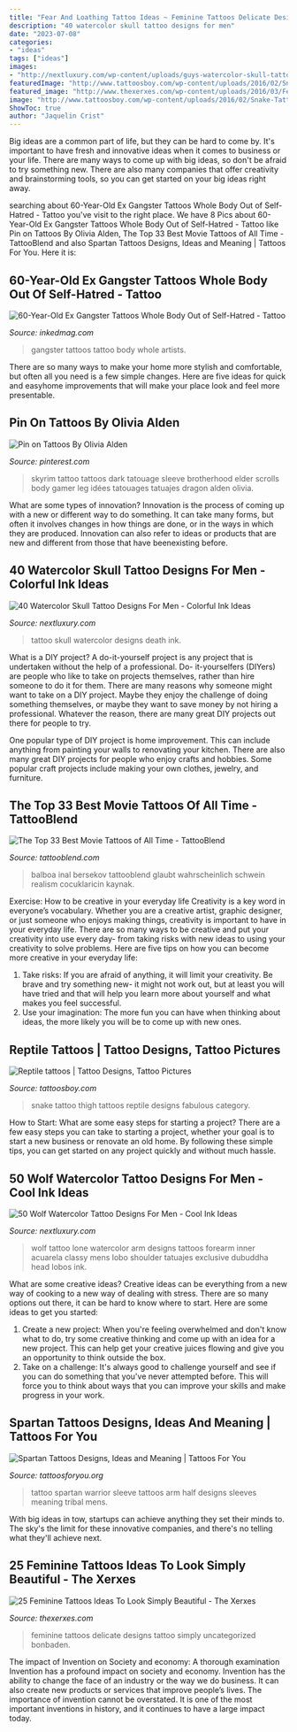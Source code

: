 ```yaml
---
title: "Fear And Loathing Tattoo Ideas ~ Feminine Tattoos Delicate Designs Tattoo Simply Uncategorized Bonbaden"
description: "40 watercolor skull tattoo designs for men"
date: "2023-07-08"
categories:
- "ideas"
tags: ["ideas"]
images:
- "http://nextluxury.com/wp-content/uploads/guys-watercolor-skull-tattoo-design-ideas-on-leg-calf.jpg"
featuredImage: "http://www.tattoosboy.com/wp-content/uploads/2016/02/Snake-Tattoo-Design-On-Thigh-TB12292.jpg"
featured_image: "http://www.thexerxes.com/wp-content/uploads/2016/03/Feminine-Tattoos-Designs-Ideas.jpg"
image: "http://www.tattoosboy.com/wp-content/uploads/2016/02/Snake-Tattoo-Design-On-Thigh-TB12292.jpg"
ShowToc: true
author: "Jaquelin Crist"
---
```



Big ideas are a common part of life, but they can be hard to come by. It's important to have fresh and innovative ideas when it comes to business or your life. There are many ways to come up with big ideas, so don't be afraid to try something new. There are also many companies that offer creativity and brainstorming tools, so you can get started on your big ideas right away.

	

		
searching about 60-Year-Old Ex Gangster Tattoos Whole Body Out of Self-Hatred - Tattoo you've visit to the right place. We have 8 Pics about 60-Year-Old Ex Gangster Tattoos Whole Body Out of Self-Hatred - Tattoo like Pin on Tattoos By Olivia Alden, The Top 33 Best Movie Tattoos of All Time - TattooBlend and also Spartan Tattoos Designs, Ideas and Meaning | Tattoos For You. Here it is:
		
    
## 60-Year-Old Ex Gangster Tattoos Whole Body Out Of Self-Hatred - Tattoo

<img loading=lazy src="https://www.inkedmag.com/.image/t_share/MTU5ODE0ODIyMDE0MjMxODI1/gangster-social.jpg" onerror="this.onerror=null;this.src='https://tse1.mm.bing.net/th?id=OIP.PgZabfNJouzcKBT0NueTvQHaD4&amp;pid=15.1';" alt="60-Year-Old Ex Gangster Tattoos Whole Body Out of Self-Hatred - Tattoo">

_Source: inkedmag.com_

>gangster tattoos tattoo body whole artists. 

	

There are so many ways to make your home more stylish and comfortable, but often all you need is a few simple changes. Here are five ideas for quick and easyhome improvements that will make your place look and feel more presentable.

    
## Pin On Tattoos By Olivia Alden

<img loading=lazy src="https://i.pinimg.com/736x/92/ae/52/92ae52031c5ad7531e768bc27bec6c27--skyrim-tattoo.jpg" onerror="this.onerror=null;this.src='https://tse4.mm.bing.net/th?id=OIP.pRkB6YSCoY5K6aOyS-7zjQHaNL&amp;pid=15.1';" alt="Pin on Tattoos By Olivia Alden">

_Source: pinterest.com_

>skyrim tattoo tattoos dark tatouage sleeve brotherhood elder scrolls body gamer leg idées tatouages tatuajes dragon alden olivia. 

	

What are some types of innovation?
Innovation is the process of coming up with a new or different way to do something. It can take many forms, but often it involves changes in how things are done, or in the ways in which they are produced. Innovation can also refer to ideas or products that are new and different from those that have beenexisting before.

    
## 40 Watercolor Skull Tattoo Designs For Men - Colorful Ink Ideas

<img loading=lazy src="http://nextluxury.com/wp-content/uploads/guys-watercolor-skull-tattoo-design-ideas-on-leg-calf.jpg" onerror="this.onerror=null;this.src='https://tse1.mm.bing.net/th?id=OIP.ajnyvWjCmKvfhW1hpIfL6gHaHa&amp;pid=15.1';" alt="40 Watercolor Skull Tattoo Designs For Men - Colorful Ink Ideas">

_Source: nextluxury.com_

>tattoo skull watercolor designs death ink. 

	

What is a DIY project?
A do-it-yourself project is any project that is undertaken without the help of a professional. Do- it-yourselfers (DIYers) are people who like to take on projects themselves, rather than hire someone to do it for them.
There are many reasons why someone might want to take on a DIY project. Maybe they enjoy the challenge of doing something themselves, or maybe they want to save money by not hiring a professional. Whatever the reason, there are many great DIY projects out there for people to try.

One popular type of DIY project is home improvement. This can include anything from painting your walls to renovating your kitchen. There are also many great DIY projects for people who enjoy crafts and hobbies. Some popular craft projects include making your own clothes, jewelry, and furniture.

    
## The Top 33 Best Movie Tattoos Of All Time - TattooBlend

<img loading=lazy src="https://tattooblend.com/wp-content/uploads/2019/11/53424543-1024x1021.jpg" onerror="this.onerror=null;this.src='https://tse3.mm.bing.net/th?id=OIP.-CsDhQYV6tUmqxbYFMuW4QHaHY&amp;pid=15.1';" alt="The Top 33 Best Movie Tattoos of All Time - TattooBlend">

_Source: tattooblend.com_

>balboa inal bersekov tattooblend glaubt wahrscheinlich schwein realism cocuklaricin kaynak. 

	

Exercise: How to be creative in your everyday life
Creativity is a key word in everyone’s vocabulary. Whether you are a creative artist, graphic designer, or just someone who enjoys making things, creativity is important to have in your everyday life. There are so many ways to be creative and put your creativity into use every day- from taking risks with new ideas to using your creativity to solve problems. Here are five tips on how you can become more creative in your everyday life: 
1. Take risks: If you are afraid of anything, it will limit your creativity. Be brave and try something new- it might not work out, but at least you will have tried and that will help you learn more about yourself and what makes you feel successful. 
2. Use your imagination: The more fun you can have when thinking about ideas, the more likely you will be to come up with new ones.

    
## Reptile Tattoos | Tattoo Designs, Tattoo Pictures

<img loading=lazy src="http://www.tattoosboy.com/wp-content/uploads/2016/02/Snake-Tattoo-Design-On-Thigh-TB12292.jpg" onerror="this.onerror=null;this.src='https://tse4.mm.bing.net/th?id=OIP.EperpsNsLpt9WYJbpAFX2QHaL8&amp;pid=15.1';" alt="Reptile tattoos | Tattoo Designs, Tattoo Pictures">

_Source: tattoosboy.com_

>snake tattoo thigh tattoos reptile designs fabulous category. 

	

How to Start: What are some easy steps for starting a project?
There are a few easy steps you can take to starting a project, whether your goal is to start a new business or renovate an old home. By following these simple tips, you can get started on any project quickly and without much hassle.

    
## 50 Wolf Watercolor Tattoo Designs For Men - Cool Ink Ideas

<img loading=lazy src="http://nextluxury.com/wp-content/uploads/inner-forearm-wolf-watercolor-mens-tattoo-designs.jpg" onerror="this.onerror=null;this.src='https://tse1.mm.bing.net/th?id=OIP.yjuXy4FIqOK4fTLExfQtqwHaJL&amp;pid=15.1';" alt="50 Wolf Watercolor Tattoo Designs For Men - Cool Ink Ideas">

_Source: nextluxury.com_

>wolf tattoo lone watercolor arm designs tattoos forearm inner acuarela classy mens lobo shoulder tatuajes exclusive dubuddha head lobos ink. 

	

What are some creative ideas?
Creative ideas can be everything from a new way of cooking to a new way of dealing with stress. There are so many options out there, it can be hard to know where to start. Here are some ideas to get you started: 
1. Create a new project: When you're feeling overwhelmed and don't know what to do, try some creative thinking and come up with an idea for a new project. This can help get your creative juices flowing and give you an opportunity to think outside the box.
2. Take on a challenge: It's always good to challenge yourself and see if you can do something that you've never attempted before. This will force you to think about ways that you can improve your skills and make progress in your work. 

    
## Spartan Tattoos Designs, Ideas And Meaning | Tattoos For You

<img loading=lazy src="https://www.tattoosforyou.org/wp-content/uploads/2016/05/Spartan-Tattoo-Sleeve.jpg" onerror="this.onerror=null;this.src='https://tse3.mm.bing.net/th?id=OIP.2JJFIRrHQY3clhjXMAGmCwHaJd&amp;pid=15.1';" alt="Spartan Tattoos Designs, Ideas and Meaning | Tattoos For You">

_Source: tattoosforyou.org_

>tattoo spartan warrior sleeve tattoos arm half designs sleeves meaning tribal mens. 

	

With big ideas in tow, startups can achieve anything they set their minds to. The sky's the limit for these innovative companies, and there's no telling what they'll achieve next.

    
## 25 Feminine Tattoos Ideas To Look Simply Beautiful - The Xerxes

<img loading=lazy src="http://www.thexerxes.com/wp-content/uploads/2016/03/Feminine-Tattoos-Designs-Ideas.jpg" onerror="this.onerror=null;this.src='https://tse4.mm.bing.net/th?id=OIP.aeaNfM4foHqI_oWOFPe9EwHaFj&amp;pid=15.1';" alt="25 Feminine Tattoos Ideas To Look Simply Beautiful - The Xerxes">

_Source: thexerxes.com_

>feminine tattoos delicate designs tattoo simply uncategorized bonbaden. 

	

The impact of Invention on Society and economy: A thorough examination
Invention has a profound impact on society and economy. Invention has the ability to change the face of an industry or the way we do business. It can also create new products or services that improve people’s lives. The importance of invention cannot be overstated. It is one of the most important inventions in history, and it continues to have a large impact today.

